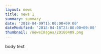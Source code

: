 ```yaml
---
layout: news
title: news 1
summary: summary
date: '2018-04-09T15:00:00+09:00'
dateModified: '2018-04-18T23:00:00+09:00'
thumbnail: /newsImages/20180409.png
---
```

body text
